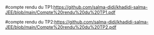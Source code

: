 #compte rendu du TP1:https://github.com/salma-didi/khadidi-salma-JEE/blob/main/Compte%20rendu%20du%20TP1.pdf

#compte rendu du TP2:https://github.com/salma-didi/khadidi-salma-JEE/blob/main/Compte%20rendu%20du%20TP2.pdf
